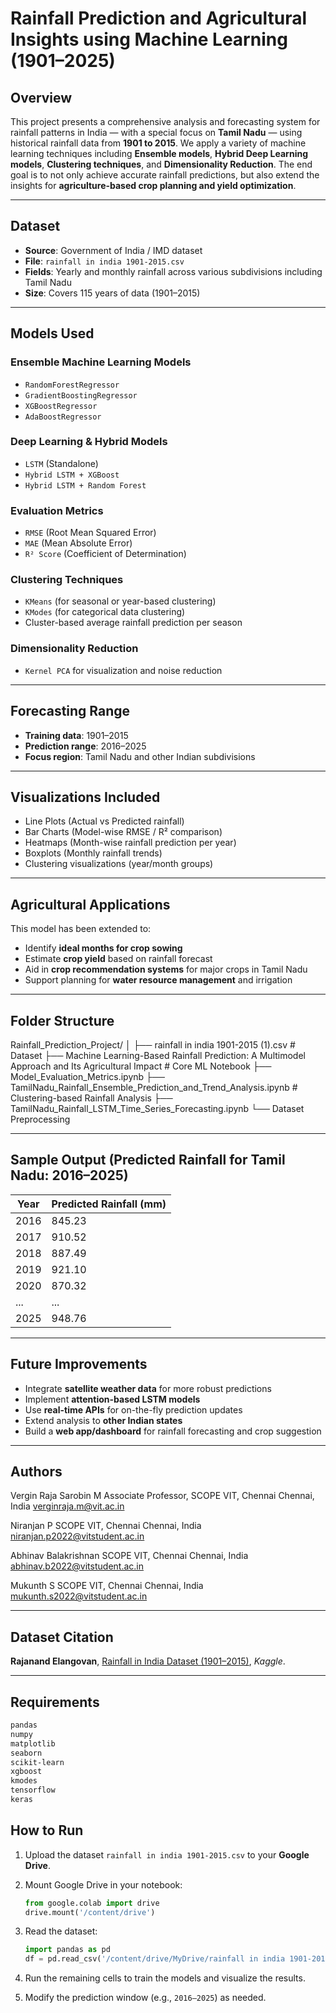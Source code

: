 # Rainfall Prediction and Agricultural Insights using Machine Learning (1901–2025)

##  Overview

This project presents a comprehensive analysis and forecasting system for rainfall patterns in India — with a special focus on **Tamil Nadu** — using historical rainfall data from **1901 to 2015**. We apply a variety of machine learning techniques including **Ensemble models**, **Hybrid Deep Learning models**, **Clustering techniques**, and **Dimensionality Reduction**. The end goal is to not only achieve accurate rainfall predictions, but also extend the insights for **agriculture-based crop planning and yield optimization**.

---

## Dataset

- **Source**: Government of India / IMD dataset  
- **File**: `rainfall in india 1901-2015.csv`  
- **Fields**: Yearly and monthly rainfall across various subdivisions including Tamil Nadu  
- **Size**: Covers 115 years of data (1901–2015)

---

##  Models Used

###  Ensemble Machine Learning Models
-  `RandomForestRegressor`
-  `GradientBoostingRegressor`
-  `XGBoostRegressor`
-  `AdaBoostRegressor`

###  Deep Learning & Hybrid Models
-  `LSTM` (Standalone)
-  `Hybrid LSTM + XGBoost`
-  `Hybrid LSTM + Random Forest`

###  Evaluation Metrics
-  `RMSE` (Root Mean Squared Error)
-  `MAE` (Mean Absolute Error)
-  `R² Score` (Coefficient of Determination)

###  Clustering Techniques
-  `KMeans` (for seasonal or year-based clustering)
-  `KModes` (for categorical data clustering)
-  Cluster-based average rainfall prediction per season

### Dimensionality Reduction
-  `Kernel PCA` for visualization and noise reduction

---

## Forecasting Range

-  **Training data**: 1901–2015  
-  **Prediction range**: 2016–2025  
-  **Focus region**: Tamil Nadu and other Indian subdivisions

---

## Visualizations Included

-  Line Plots (Actual vs Predicted rainfall)
-  Bar Charts (Model-wise RMSE / R² comparison)
-  Heatmaps (Month-wise rainfall prediction per year)
-  Boxplots (Monthly rainfall trends)
-  Clustering visualizations (year/month groups)

---

## Agricultural Applications

This model has been extended to:
-  Identify **ideal months for crop sowing**
-  Estimate **crop yield** based on rainfall forecast
-  Aid in **crop recommendation systems** for major crops in Tamil Nadu
-  Support planning for **water resource management** and irrigation

---

## Folder Structure

Rainfall_Prediction_Project/
│
├── rainfall in india 1901-2015 (1).csv # Dataset
├── Machine Learning-Based Rainfall Prediction: A Multimodel Approach and Its Agricultural Impact # Core ML Notebook
├── Model_Evaluation_Metrics.ipynb
├── TamilNadu_Rainfall_Ensemble_Prediction_and_Trend_Analysis.ipynb # Clustering-based Rainfall Analysis
├── TamilNadu_Rainfall_LSTM_Time_Series_Forecasting.ipynb
└── Dataset Preprocessing


---

## Sample Output (Predicted Rainfall for Tamil Nadu: 2016–2025)

| Year | Predicted Rainfall (mm) |
|------|--------------------------|
| 2016 | 845.23                   |
| 2017 | 910.52                   |
| 2018 | 887.49                   |
| 2019 | 921.10                   |
| 2020 | 870.32                   |
| ...  | ...                      |
| 2025 | 948.76                   |

---

## Future Improvements

- Integrate **satellite weather data** for more robust predictions
- Implement **attention-based LSTM models**
- Use **real-time APIs** for on-the-fly prediction updates
- Extend analysis to **other Indian states**
- Build a **web app/dashboard** for rainfall forecasting and crop suggestion

---

## Authors

Vergin Raja Sarobin M
Associate Professor, SCOPE
VIT, Chennai
Chennai, India
verginraja.m@vit.ac.in

Niranjan P
SCOPE
VIT, Chennai
Chennai, India
niranjan.p2022@vitstudent.ac.in

Abhinav Balakrishnan
SCOPE
VIT, Chennai
Chennai, India
abhinav.b2022@vitstudent.ac.in

Mukunth S
SCOPE
VIT, Chennai
Chennai, India
mukunth.s2022@vitstudent.ac.in


---

## Dataset Citation

**Rajanand Elangovan**, [Rainfall in India Dataset (1901–2015)](https://www.kaggle.com/datasets/rajanand/rainfall-in-india), *Kaggle*.

---

## Requirements

```bash
pandas
numpy
matplotlib
seaborn
scikit-learn
xgboost
kmodes
tensorflow
keras
```

## How to Run

1. Upload the dataset `rainfall in india 1901-2015.csv` to your **Google Drive**.

2. Mount Google Drive in your notebook:
   ```python
   from google.colab import drive
   drive.mount('/content/drive')
   ```

3. Read the dataset:
   ```python
   import pandas as pd
   df = pd.read_csv('/content/drive/MyDrive/rainfall in india 1901-2015.csv')
   ```

4. Run the remaining cells to train the models and visualize the results.

5. Modify the prediction window (e.g., `2016–2025`) as needed.
